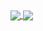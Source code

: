 <a href="https://github-readme-stats.vercel.app/api?username=rnnh&count_private=true&show_icons=true&hide_border=true&include_all_commits=true&hide=issues,contribs&hide_rank=true&custom_title=Ronan%27s%20GitHub%20stats">
  <img align="center" src="https://github-readme-stats.vercel.app/api?username=rnnh&count_private=true&show_icons=true&hide_border=true&include_all_commits=true&hide=issues&hide_rank=true&custom_title=Ronan%27s%20GitHub%20stats" />
</a>
<a href="https://github-readme-stats.vercel.app/api/top-langs/?username=rnnh&hide=html,javascript,css&layout=compact&hide_border=true">
  <img align="center" src="https://github-readme-stats.vercel.app/api/top-langs/?username=rnnh&hide=html,javascript,css&layout=compact&hide_border=true" />
</a>

<!--
**rnnh/rnnh** is a ✨ _special_ ✨ repository because its `README.md` (this file) appears on your GitHub profile.

Here are some ideas to get you started:

- 🔭 I’m currently working on ...
- 🌱 I’m currently learning ...
- 👯 I’m looking to collaborate on ...
- 🤔 I’m looking for help with ...
- 💬 Ask me about ...
- 📫 How to reach me: ...
- 😄 Pronouns: ...
- ⚡ Fun fact: ...
-->
